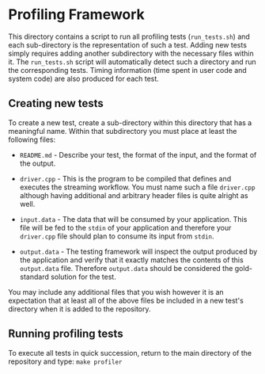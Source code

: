# Profiling Framework
This directory contains a script to run all profiling tests 
(```run_tests.sh```) and each sub-directory is the representation of such a 
test.  Adding new tests simply requires adding another subdirectory with the 
necessary files within it. The ```run_tests.sh``` script will automatically 
detect such a directory and run the corresponding tests. Timing information 
(time spent in user code and system code) are also produced for each test.

## Creating new tests
To create a new test, create a sub-directory within this directory that has a 
meaningful name. Within that subdirectory you must place at least the 
following files:

  * ```README.md``` - Describe your test, the format of the input, and the 
format of the output.

  * ```driver.cpp``` - This is the program to be compiled that defines and 
executes the streaming workflow. You must name such a file 
```driver.cpp``` although having additional and arbitrary header files is 
quite alright as well.

  * ```input.data``` - The data that will be consumed by your 
application. This file will be fed to the ```stdin``` of your 
application and therefore your ```driver.cpp``` file should plan to 
consume its input from ```stdin```.

  * ```output.data``` - The testing framework will inspect the output 
produced by the application and verify that it exactly matches the 
contents of this ```output.data``` file. Therefore ```output.data``` 
should be considered the gold-standard solution for the test.

You may include any additional files that you wish however it is an 
expectation that at least all of the above files be included in a new 
test's directory when it is added to the repository.

## Running profiling tests
To execute all tests in quick succession, return to the main directory of the 
repository and type: ```make profiler```
